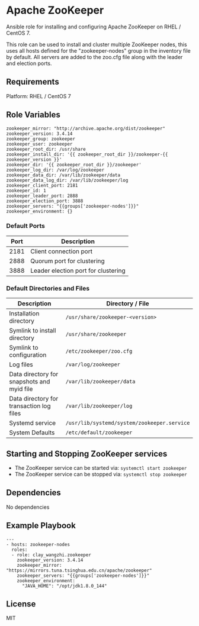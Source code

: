 # Apache ZooKeeper


Ansible role for installing and configuring Apache ZooKeeper on RHEL / CentOS 7.

This role can be used to install and cluster multiple ZooKeeper nodes, this uses all hosts defined for the "zookeeper-nodes" group in the inventory file by default. All servers are added to the zoo.cfg file along with the leader and election ports.

## Requirements

Platform: RHEL / CentOS 7

## Role Variables

```
zookeeper_mirror: "http://archive.apache.org/dist/zookeeper"
zookeeper_version: 3.4.14
zookeeper_group: zookeeper
zookeeper_user: zookeeper
zookeeper_root_dir: /usr/share
zookeeper_install_dir: '{{ zookeeper_root_dir }}/zookeeper-{{ zookeeper_version }}'
zookeeper_dir: '{{ zookeeper_root_dir }}/zookeeper'
zookeeper_log_dir: /var/log/zookeeper
zookeeper_data_dir: /var/lib/zookeeper/data
zookeeper_data_log_dir: /var/lib/zookeeper/log
zookeeper_client_port: 2181
zookeeper_id: 1
zookeeper_leader_port: 2888
zookeeper_election_port: 3888
zookeeper_servers: "{{groups['zookeeper-nodes']}}"
zookeeper_environment: {}
```

### Default Ports

| Port | Description                         |
| ---- | ----------------------------------- |
| 2181 | Client connection port              |
| 2888 | Quorum port for clustering          |
| 3888 | Leader election port for clustering |

### Default Directories and Files

| Description                                | Directory / File                            |
| ------------------------------------------ | ------------------------------------------- |
| Installation directory                     | `/usr/share/zookeeper-<version>`            |
| Symlink to install directory               | `/usr/share/zookeeper`                      |
| Symlink to configuration                   | `/etc/zookeeper/zoo.cfg`                    |
| Log files                                  | `/var/log/zookeeper`                        |
| Data directory for snapshots and myid file | `/var/lib/zookeeper/data`                   |
| Data directory for transaction log files   | `/var/lib/zookeeper/log`                    |
| Systemd service                            | `/usr/lib/systemd/system/zookeeper.service` |
| System Defaults                            | `/etc/default/zookeeper`                    |

## Starting and Stopping ZooKeeper services

- The ZooKeeper service can be started via: `systemctl start zookeeper`
- The ZooKeeper service can be stopped via: `systemctl stop zookeeper`

## Dependencies

No dependencies

## Example Playbook

```
---
- hosts: zookeeper-nodes
  roles:
  - role: clay_wangzhi.zookeeper
    zookeeper_version: 3.4.14
    zookeeper_mirror: "https://mirrors.tuna.tsinghua.edu.cn/apache/zookeeper"
    zookeeper_servers: "{{groups['zookeeper-nodes']}}"
    zookeeper_environment:
      "JAVA_HOME": "/opt/jdk1.8.0_144"
```

## License

MIT